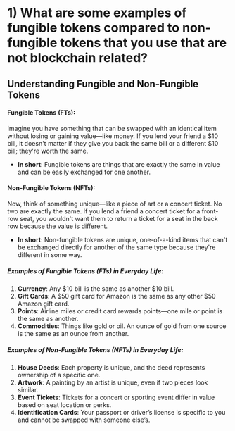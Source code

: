 
# 1) What are some examples of fungible tokens compared to non-fungible tokens that you use that are not blockchain related?

## Understanding Fungible and Non-Fungible Tokens

#### **Fungible Tokens (FTs):**
Imagine you have something that can be swapped with an identical item without losing or gaining value—like money. If you lend your friend a $10 bill, it doesn't matter if they give you back the same bill or a different $10 bill; they're worth the same.

- **In short**: Fungible tokens are things that are exactly the same in value and can be easily exchanged for one another.

#### **Non-Fungible Tokens (NFTs):**
Now, think of something unique—like a piece of art or a concert ticket. No two are exactly the same. If you lend a friend a concert ticket for a front-row seat, you wouldn't want them to return a ticket for a seat in the back row because the value is different.

- **In short**: Non-fungible tokens are unique, one-of-a-kind items that can't be exchanged directly for another of the same type because they're different in some way.

##### Examples of Fungible Tokens (FTs) in Everyday Life:
1. **Currency**: Any $10 bill is the same as another $10 bill.
2. **Gift Cards**: A $50 gift card for Amazon is the same as any other $50 Amazon gift card.
3. **Points**: Airline miles or credit card rewards points—one mile or point is the same as another.
4. **Commodities**: Things like gold or oil. An ounce of gold from one source is the same as an ounce from another.

##### Examples of Non-Fungible Tokens (NFTs) in Everyday Life:
1. **House Deeds**: Each property is unique, and the deed represents ownership of a specific one.
2. **Artwork**: A painting by an artist is unique, even if two pieces look similar.
3. **Event Tickets**: Tickets for a concert or sporting event differ in value based on seat location or perks.
4. **Identification Cards**: Your passport or driver’s license is specific to you and cannot be swapped with someone else’s.
